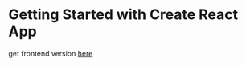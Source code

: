 # Getting Started with Create React App

get frontend version [here](https://usermg12.netlify.app/)

